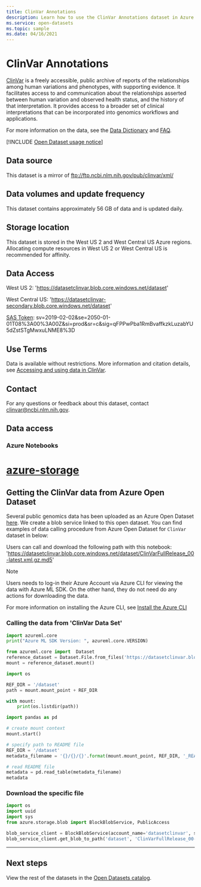 ```yaml
---
title: ClinVar Annotations
description: Learn how to use the ClinVar Annotations dataset in Azure Open Datasets.
ms.service: open-datasets
ms.topic: sample
ms.date: 04/16/2021
---
```


# ClinVar Annotations

[ClinVar](https://www.ncbi.nlm.nih.gov/clinvar/) is a freely accessible, public archive of reports of the relationships among human variations and phenotypes, with supporting evidence. It facilitates access to and communication about the relationships asserted between human variation and observed health status, and the history of that interpretation. It provides access to a broader set of clinical interpretations that can be incorporated into genomics workflows and applications.

For more information on the data, see the [Data Dictionary](https://www.ncbi.nlm.nih.gov/projects/clinvar/ClinVarDataDictionary.pdf) and [FAQ](https://www.ncbi.nlm.nih.gov/clinvar/docs/faq/).

[!INCLUDE [Open Dataset usage notice](./includes/open-datasets-usage-note.md)]

## Data source

This dataset is a mirror of ftp://ftp.ncbi.nlm.nih.gov/pub/clinvar/xml/

## Data volumes and update frequency

This dataset contains approximately 56 GB of data and is updated daily.

## Storage location

This dataset is stored in the West US 2 and West Central US Azure regions. Allocating compute resources in West US 2 or West Central US is recommended for affinity.

## Data Access

West US 2: 'https://datasetclinvar.blob.core.windows.net/dataset'

West Central US: 'https://datasetclinvar-secondary.blob.core.windows.net/dataset'

[SAS Token](../storage/common/storage-sas-overview.md): sv=2019-02-02&se=2050-01-01T08%3A00%3A00Z&si=prod&sr=c&sig=qFPPwPba1RmBvaffkzkLuzabYU5dZstSTgMwxuLNME8%3D

## Use Terms
Data is available without restrictions. More information and citation details, see [Accessing and using data in ClinVar](https://www.ncbi.nlm.nih.gov/clinvar/docs/maintenance_use/).

## Contact

For any questions or feedback about this dataset, contact clinvar@ncbi.nlm.nih.gov.

## Data access

### Azure Notebooks

# [azure-storage](#tab/azure-storage)

<!-- nbstart https://opendatasets-api.azure.com/discoveryapi/OpenDataset/DownloadNotebook?serviceType=AzureNotebooks&package=azure-storage&registryId=genomics-clinvar -->


## Getting the ClinVar data from Azure Open Dataset

Several public genomics data has been uploaded as an Azure Open Dataset [here](https://azure.microsoft.com/services/open-datasets/catalog/). We create a blob service linked to this open dataset. You can find examples of data calling procedure from Azure Open Dataset for `ClinVar` dataset in below:

Users can call and download the following path with this notebook: 'https://datasetclinvar.blob.core.windows.net/dataset/ClinVarFullRelease_00-latest.xml.gz.md5'

> [!NOTE]
> Users needs to log-in their Azure Account via Azure CLI for viewing the data with Azure ML SDK. On the other hand, they do not need do any actions for downloading the data.

For more information on installing the Azure CLI, see [Install the Azure CLI](/cli/azure/install-azure-cli)

### Calling the data from  'ClinVar Data Set'

```python
import azureml.core
print("Azure ML SDK Version: ", azureml.core.VERSION)
```

```python
from azureml.core import  Dataset
reference_dataset = Dataset.File.from_files('https://datasetclinvar.blob.core.windows.net/dataset')
mount = reference_dataset.mount()
```

```python
import os

REF_DIR = '/dataset'
path = mount.mount_point + REF_DIR

with mount:
    print(os.listdir(path))
```

```python
import pandas as pd

# create mount context
mount.start()

# specify path to README file
REF_DIR = '/dataset'
metadata_filename = '{}/{}/{}'.format(mount.mount_point, REF_DIR, '_README')

# read README file
metadata = pd.read_table(metadata_filename)
metadata
```

### Download the specific file

```python
import os
import uuid
import sys
from azure.storage.blob import BlockBlobService, PublicAccess

blob_service_client = BlockBlobService(account_name='datasetclinvar', sas_token='sv=2019-02-02&se=2050-01-01T08%3A00%3A00Z&si=prod&sr=c&sig=qFPPwPba1RmBvaffkzkLuzabYU5dZstSTgMwxuLNME8%3D')     
blob_service_client.get_blob_to_path('dataset', 'ClinVarFullRelease_00-latest.xml.gz.md5', './ClinVarFullRelease_00-latest.xml.gz.md5')
```

<!-- nbend -->

---

## Next steps

View the rest of the datasets in the [Open Datasets catalog](dataset-catalog.md).
